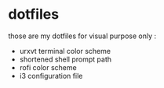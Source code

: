 # dotfiles

those are my dotfiles for visual purpose only :
- urxvt terminal color scheme
- shortened shell prompt path
- rofi color scheme
- i3 configuration file
